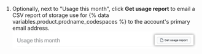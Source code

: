 1. Optionally, next to "Usage this month", click **Get usage report** to email a CSV report of storage use for {% data variables.product.prodname_codespaces %} to the account's primary email address. ![CSVレポートのダウンロード](/assets/images/help/codespaces/usage-report-download.png)